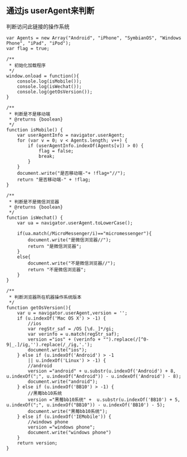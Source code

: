 通过js userAgent来判断
-----------------

判断访问此链接的操作系统

    var Agents = new Array("Android", "iPhone", "SymbianOS", "Windows Phone", "iPad", "iPod");
    var flag = true;
    
    /**
     * 初始化加载程序
     */
    window.onload = function(){
        console.log(isMobile());
        console.log(isWechat());
        console.log(getOsVersion());
    }
    
    /**
     * 判断是不是移动端
     * @returns {boolean}
     */
    function isMobile() {
        var userAgentInfo = navigator.userAgent;
        for (var v = 0; v < Agents.length; v++) {
            if (userAgentInfo.indexOf(Agents[v]) > 0) {
                flag = false;
                break;
            }
        }
        document.write("是否移动端-"+ !flag+"//");
        return "是否移动端-" + !flag;
    }
    
    /**
     * 判断是不是微信浏览器
     * @returns {boolean}
     */
    function isWechat() {
        var ua = navigator.userAgent.toLowerCase();
    
        if(ua.match(/MicroMessenger/i)=="micromessenger"){
            document.write("是微信浏览器//");
            return "是微信浏览器";
        }
        else{
            document.write("不是微信浏览器//");
            return "不是微信浏览器";
        }
    }
    
    /**
     * 判断浏览器所在机器操作系统版本
     */
    function getOsVersion(){
        var u = navigator.userAgent,version = '';
        if (u.indexOf('Mac OS X') > -1) {
            //ios
            var regStr_saf = /OS [\d._]*/gi;
            var verinfo = u.match(regStr_saf);
            version ="ios" + (verinfo + "").replace(/[^0-9|_.]/ig,'').replace(/_/ig,'.');
            document.write("ios");
        } else if (u.indexOf('Android') > -1
            || u.indexOf('Linux') > -1) {
            //android
            version ="android" + u.substr(u.indexOf('Android') + 8, u.indexOf(";", u.indexOf("Android")) - u.indexOf('Android') - 8);
            document.write("android");
        } else if (u.indexOf('BB10') > -1) {
            //黑莓bb10系统
            version ="黑莓bb10系统" +  u.substr(u.indexOf('BB10') + 5, u.indexOf(";", u.indexOf("BB10")) - u.indexOf('BB10') - 5);
            document.write("黑莓bb10系统");
        } else if (u.indexOf('IEMobile')) {
            //windows phone
            version ="windows phone";
            document.write("windows phone")
        }
        return version;
    }

